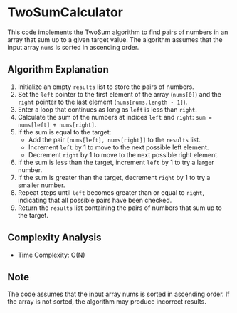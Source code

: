 # TwoSumCalculator

This code implements the TwoSum algorithm to find pairs of numbers in an array that sum up to a given target value. The algorithm assumes that the input array `nums` is sorted in ascending order.

## Algorithm Explanation

1. Initialize an empty `results` list to store the pairs of numbers.
2. Set the `left` pointer to the first element of the array (`nums[0]`) and the `right` pointer to the last element (`nums[nums.length - 1]`).
3. Enter a loop that continues as long as `left` is less than `right`.
4. Calculate the sum of the numbers at indices `left` and `right`: `sum = nums[left] + nums[right]`.
5. If the sum is equal to the target:
   - Add the pair `[nums[left], nums[right]]` to the `results` list.
   - Increment `left` by 1 to move to the next possible left element.
   - Decrement `right` by 1 to move to the next possible right element.
6. If the sum is less than the target, increment `left` by 1 to try a larger number.
7. If the sum is greater than the target, decrement `right` by 1 to try a smaller number.
8. Repeat steps until `left` becomes greater than or equal to `right`, indicating that all possible pairs have been checked.
9. Return the `results` list containing the pairs of numbers that sum up to the target.


## Complexity Analysis

- Time Complexity: O(N)



## Note

The code assumes that the input array nums is sorted in ascending order. If the array is not sorted, the algorithm may produce incorrect results.

